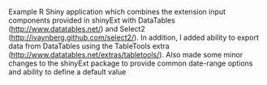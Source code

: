 Example R Shiny application which combines the extension input components provided in shinyExt with DataTables (http://www.datatables.net/) and Select2 (http://ivaynberg.github.com/select2/). In addition, I added ability to export data from DataTables using the TableTools extra (http://www.datatables.net/extras/tabletools/). Also made some minor changes to the shinyExt package to provide common date-range options and ability to define a default value
